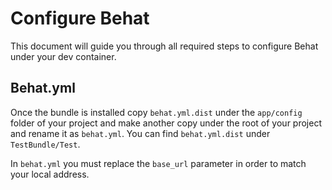 # Configure Behat
This document will guide you through all required steps to configure Behat under your dev container.

## Behat.yml
Once the bundle is installed copy `behat.yml.dist` under the `app/config` folder of your project and make another copy under the root of your project and rename it as `behat.yml`. You can find `behat.yml.dist` under `TestBundle/Test`. 

In `behat.yml` you must replace the `base_url` parameter in order to match your local address.